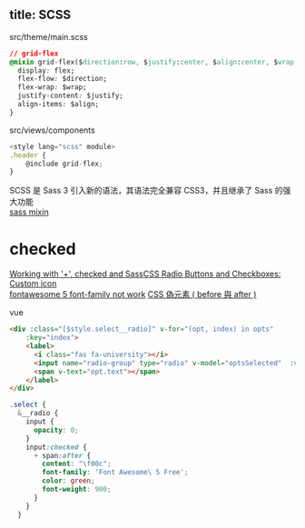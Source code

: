 title: SCSS
---

src/theme/main.scss  
```css
// grid-flex
@mixin grid-flex($direction:row, $justify:center, $align:center, $wrap:nowrap) {
  display: flex;
  flex-flow: $direction;
  flex-wrap: $wrap;
  justify-content: $justify;
  align-items: $align;
}
```

src/views/components
```js
<style lang="scss" module>
.header {
    @include grid-flex;
}        
```

SCSS 是 Sass 3 引入新的语法，其语法完全兼容 CSS3，并且继承了 Sass 的强大功能  
[sass mixin](http://www.ruanyifeng.com/blog/2012/06/sass.html)


# checked

[Working with '+', checked and Sass](https://codepen.io/manumorante/pen/NgqVZa)[CSS Radio Buttons and Checkboxes: Custom icon](https://codepen.io/JacobHsu/pen/YoVjVm)  
[fontawesome 5 font-family not work](https://stackoverflow.com/questions/47788847/fontawesome-5-font-family-not-work)
[CSS 偽元素 ( before 與 after )](https://www.oxxostudio.tw/articles/201706/pseudo-element-1.html)
[<i class="fas fa-check"></i>](https://fontawesome.com/icons/check?style=solid)

vue
```html
<div :class="[$style.select__radio]" v-for="(opt, index) in opts"
    :key="index">
    <label>  
      <i class="fas fa-university"></i> 
      <input name="radio-group" type="radio" v-model="optsSelected"  :value="opt.value"> 
      <span v-text="opt.text"></span>
    </label>
</div>
```

```scss
.select {
  &__radio {
    input {
      opacity: 0;
    }
    input:checked {
      + span:after {
        content: "\f00c";
        font-family: 'Font Awesome\ 5 Free';
        color: green;
        font-weight: 900;
      }
    }
  }
```